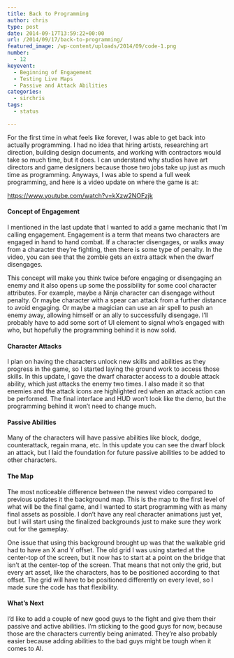 ```yaml
---
title: Back to Programming
author: chris
type: post
date: 2014-09-17T13:59:22+00:00
url: /2014/09/17/back-to-programming/
featured_image: /wp-content/uploads/2014/09/code-1.png
number:
  - 12
keyevent:
  - Beginning of Engagement
  - Testing Live Maps
  - Passive and Attack Abilities
categories:
  - sirchris
tags:
  - status

---
```

For the first time in what feels like forever, I was able to get back into actually programming. I had no idea that hiring artists, researching art direction, building design documents, and working with contractors would take so much time, but it does. I can understand why studios have art directors and game designers because those two jobs take up just as much time as programming. Anyways, I was able to spend a full week programming, and here is a video update on where the game is at:

<!--more-->

https://www.youtube.com/watch?v=kXzw2NOFzjk

#### Concept of Engagement

I mentioned in the last update that I wanted to add a game mechanic that I&#8217;m calling engagement. Engagement is a term that means two characters are engaged in hand to hand combat. If a character disengages, or walks away from a character they&#8217;re fighting, then there is some type of penalty. In the video, you can see that the zombie gets an extra attack when the dwarf disengages.

This concept will make you think twice before engaging or disengaging an enemy and it also opens up some the possibility for some cool character attributes. For example, maybe a Ninja character can disengage without penalty. Or maybe character with a spear can attack from a further distance to avoid engaging. Or maybe a magician can use an air spell to push an enemy away, allowing himself or an ally to successfully disengage. I&#8217;ll probably have to add some sort of UI element to signal who&#8217;s engaged with who, but hopefully the programming behind it is now solid.

#### Character Attacks

I plan on having the characters unlock new skills and abilities as they progress in the game, so I started laying the ground work to access those skills. In this update, I gave the dwarf character access to a double attack ability, which just attacks the enemy two times. I also made it so that enemies and the attack icons are highlighted red when an attack action can be performed. The final interface and HUD won&#8217;t look like the demo, but the programming behind it won&#8217;t need to change much.

#### Passive Abilities

Many of the characters will have passive abilities like block, dodge, counterattack, regain mana, etc. In this update you can see the dwarf block an attack, but I laid the foundation for future passive abilities to be added to other characters.

#### The Map

The most noticeable difference between the newest video compared to previous updates it the background map. This is the map to the first level of what will be the final game, and I wanted to start programming with as many final assets as possible. I don&#8217;t have any real character animations just yet, but I will start using the finalized backgrounds just to make sure they work out for the gameplay.

One issue that using this background brought up was that the walkable grid had to have an X and Y offset. The old grid I was using started at the center-top of the screen, but it now has to start at a point on the bridge that isn&#8217;t at the center-top of the screen. That means that not only the grid, but every art asset, like the characters, has to be positioned according to that offset. The grid will have to be positioned differently on every level, so I made sure the code has that flexibility.

#### What&#8217;s Next

I&#8217;d like to add a couple of new good guys to the fight and give them their passive and active abilities. I&#8217;m sticking to the good guys for now, because those are the characters currently being animated. They&#8217;re also probably easier because adding abilities to the bad guys might be tough when it comes to AI.